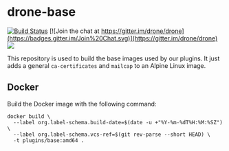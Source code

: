# drone-base

[![Build Status](http://beta.drone.io/api/badges/drone-plugins/drone-base/status.svg)](http://beta.drone.io/drone-plugins/drone-base)
[![Join the chat at https://gitter.im/drone/drone](https://badges.gitter.im/Join%20Chat.svg)](https://gitter.im/drone/drone)
[![](https://images.microbadger.com/badges/image/plugins/base.svg)](https://microbadger.com/images/plugins/base "Get your own image badge on microbadger.com")

This repository is used to build the base images used by our plugins. It just adds a general `ca-certificates` and `mailcap` to an Alpine Linux image.

## Docker

Build the Docker image with the following command:

```
docker build \
  --label org.label-schema.build-date=$(date -u +"%Y-%m-%dT%H:%M:%SZ") \
  --label org.label-schema.vcs-ref=$(git rev-parse --short HEAD) \
  -t plugins/base:amd64 .
```
